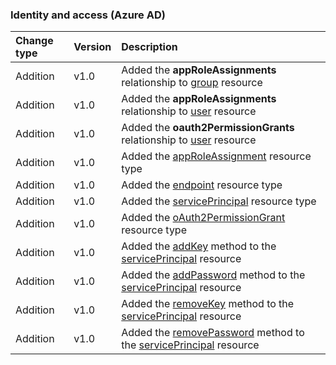 ### Identity and access (Azure AD)

| **Change type** | **Version** | **Description** |
|:---|:---|:---|
|Addition|v1.0|Added the **appRoleAssignments** relationship to [group](/graph/api/resources/group?view=graph-rest-1.0) resource|
|Addition|v1.0|Added the **appRoleAssignments** relationship to [user](/graph/api/resources/user?view=graph-rest-1.0) resource|
|Addition|v1.0|Added the **oauth2PermissionGrants** relationship to [user](/graph/api/resources/user?view=graph-rest-1.0) resource|
|Addition|v1.0|Added the [appRoleAssignment](/graph/api/resources/appRoleAssignment?view=graph-rest-1.0) resource type|
|Addition|v1.0|Added the [endpoint](/graph/api/resources/endpoint?view=graph-rest-1.0) resource type|
|Addition|v1.0|Added the [servicePrincipal](/graph/api/resources/servicePrincipal?view=graph-rest-1.0) resource type|
|Addition|v1.0|Added the [oAuth2PermissionGrant](/graph/api/resources/oAuth2PermissionGrant?view=graph-rest-1.0) resource type|
|Addition|v1.0|Added the [addKey](/graph/api/servicePrincipal-addKey?view=graph-rest-1.0) method to the [servicePrincipal](/graph/api/resources/servicePrincipal?view=graph-rest-1.0) resource|
|Addition|v1.0|Added the [addPassword](/graph/api/servicePrincipal-addPassword?view=graph-rest-1.0) method to the [servicePrincipal](/graph/api/resources/servicePrincipal?view=graph-rest-1.0) resource|
|Addition|v1.0|Added the [removeKey](/graph/api/servicePrincipal-removeKey?view=graph-rest-1.0) method to the [servicePrincipal](/graph/api/resources/servicePrincipal?view=graph-rest-1.0) resource|
|Addition|v1.0|Added the [removePassword](/graph/api/servicePrincipal-removePassword?view=graph-rest-1.0) method to the [servicePrincipal](/graph/api/resources/servicePrincipal?view=graph-rest-1.0) resource|
